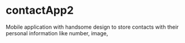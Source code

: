 # contactApp2
Mobile application with handsome design to store contacts with their personal information like number, image,
